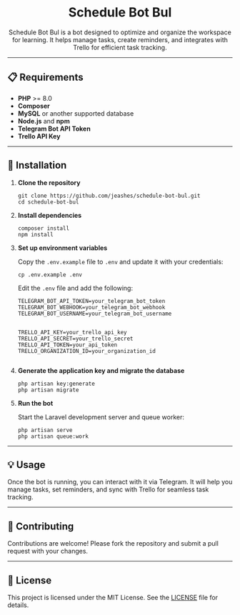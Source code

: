 <h1 align="center">Schedule Bot Bul</h1>

<p align="center">
  Schedule Bot Bul is a bot designed to optimize and organize the workspace for learning. It helps manage tasks, create reminders, and integrates with Trello for efficient task tracking.
</p>

---

<h2>📋 Requirements</h2>

<ul>
  <li><strong>PHP</strong> >= 8.0</li>
  <li><strong>Composer</strong></li>
  <li><strong>MySQL</strong> or another supported database</li>
  <li><strong>Node.js</strong> and <strong>npm</strong></li>
  <li><strong>Telegram Bot API Token</strong></li>
  <li><strong>Trello API Key</strong></li>
</ul>

---

<h2>🚀 Installation</h2>

<ol>
  <li>
    <strong>Clone the repository</strong>
    <pre><code>git clone https://github.com/jeashes/schedule-bot-bul.git  
cd schedule-bot-bul</code></pre>
  </li>

  <li>
    <strong>Install dependencies</strong>
    <pre><code>composer install  
npm install</code></pre>
  </li>

  <li>
    <strong>Set up environment variables</strong>
    <p>Copy the <code>.env.example</code> file to <code>.env</code> and update it with your credentials:</p>
    <pre><code>cp .env.example .env</code></pre>
    <p>Edit the <code>.env</code> file and add the following:</p>
    <pre><code>TELEGRAM_BOT_API_TOKEN=your_telegram_bot_token 
TELEGRAM_BOT_WEBHOOK=your_telegram_bot_webhook
TELEGRAM_BOT_USERNAME=your_telegram_bot_username 


TRELLO_API_KEY=your_trello_api_key
TRELLO_API_SECRET=your_trello_secret
TRELLO_API_TOKEN=your_api_token
TRELLO_ORGANIZATION_ID=your_organization_id</code></pre>
  </li>

  <li>
    <strong>Generate the application key and migrate the database</strong>
    <pre><code>php artisan key:generate  
php artisan migrate</code></pre>
  </li>

  <li>
    <strong>Run the bot</strong>
    <p>Start the Laravel development server and queue worker:</p>
    <pre><code>php artisan serve  
php artisan queue:work</code></pre>
  </li>
</ol>

---

<h2>💡 Usage</h2>

<p>Once the bot is running, you can interact with it via Telegram. It will help you manage tasks, set reminders, and sync with Trello for seamless task tracking.</p>

---

<h2>🤝 Contributing</h2>

<p>Contributions are welcome! Please fork the repository and submit a pull request with your changes.</p>

---

<h2>📄 License</h2>

<p>This project is licensed under the MIT License. See the <a href="LICENSE">LICENSE</a> file for details.</p>
